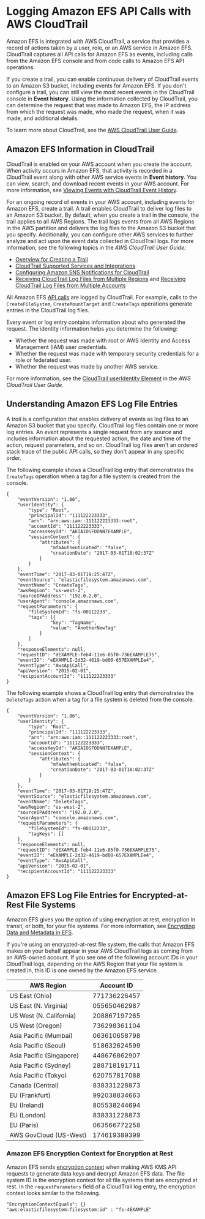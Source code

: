 # Logging Amazon EFS API Calls with AWS CloudTrail<a name="logging-using-cloudtrail"></a>

Amazon EFS is integrated with AWS CloudTrail, a service that provides a record of actions taken by a user, role, or an AWS service in Amazon EFS\. CloudTrail captures all API calls for Amazon EFS as events, including calls from the Amazon EFS console and from code calls to Amazon EFS API operations\. 

If you create a trail, you can enable continuous delivery of CloudTrail events to an Amazon S3 bucket, including events for Amazon EFS\. If you don't configure a trail, you can still view the most recent events in the CloudTrail console in **Event history**\. Using the information collected by CloudTrail, you can determine the request that was made to Amazon EFS, the IP address from which the request was made, who made the request, when it was made, and additional details\. 

To learn more about CloudTrail, see the [AWS CloudTrail User Guide](https://docs.aws.amazon.com/awscloudtrail/latest/userguide/)\.

## Amazon EFS Information in CloudTrail<a name="service-name-info-in-cloudtrail"></a>

CloudTrail is enabled on your AWS account when you create the account\. When activity occurs in Amazon EFS, that activity is recorded in a CloudTrail event along with other AWS service events in **Event history**\. You can view, search, and download recent events in your AWS account\. For more information, see [Viewing Events with CloudTrail Event History](https://docs.aws.amazon.com/awscloudtrail/latest/userguide/view-cloudtrail-events.html)\. 

For an ongoing record of events in your AWS account, including events for Amazon EFS, create a trail\. A trail enables CloudTrail to deliver log files to an Amazon S3 bucket\. By default, when you create a trail in the console, the trail applies to all AWS Regions\. The trail logs events from all AWS Regions in the AWS partition and delivers the log files to the Amazon S3 bucket that you specify\. Additionally, you can configure other AWS services to further analyze and act upon the event data collected in CloudTrail logs\. For more information, see the following topics in the *AWS CloudTrail User Guide:* 
+ [Overview for Creating a Trail](https://docs.aws.amazon.com/awscloudtrail/latest/userguide/cloudtrail-create-and-update-a-trail.html)
+ [CloudTrail Supported Services and Integrations](https://docs.aws.amazon.com/awscloudtrail/latest/userguide/cloudtrail-aws-service-specific-topics.html#cloudtrail-aws-service-specific-topics-integrations)
+ [Configuring Amazon SNS Notifications for CloudTrail](https://docs.aws.amazon.com/awscloudtrail/latest/userguide/getting_notifications_top_level.html)
+ [Receiving CloudTrail Log Files from Multiple Regions](https://docs.aws.amazon.com/awscloudtrail/latest/userguide/receive-cloudtrail-log-files-from-multiple-regions.html) and [Receiving CloudTrail Log Files from Multiple Accounts](https://docs.aws.amazon.com/awscloudtrail/latest/userguide/cloudtrail-receive-logs-from-multiple-accounts.html)

All Amazon EFS [API calls](api-reference.md) are logged by CloudTrail\. For example, calls to the `CreateFileSystem`, `CreateMountTarget` and `CreateTags` operations generate entries in the CloudTrail log files\. 

Every event or log entry contains information about who generated the request\. The identity information helps you determine the following: 
+ Whether the request was made with root or AWS Identity and Access Management \(IAM\) user credentials\.
+ Whether the request was made with temporary security credentials for a role or federated user\.
+ Whether the request was made by another AWS service\.

For more information, see the [CloudTrail userIdentity Element](https://docs.aws.amazon.com/awscloudtrail/latest/userguide/cloudtrail-event-reference-user-identity.html) in the *AWS CloudTrail User Guide\.*

## Understanding Amazon EFS Log File Entries<a name="understanding-service-name-entries"></a>

A *trail* is a configuration that enables delivery of events as log files to an Amazon S3 bucket that you specify\. CloudTrail log files contain one or more log entries\. An *event* represents a single request from any source and includes information about the requested action, the date and time of the action, request parameters, and so on\. CloudTrail log files aren't an ordered stack trace of the public API calls, so they don't appear in any specific order\. 

The following example shows a CloudTrail log entry that demonstrates the `CreateTags` operation when a tag for a file system is created from the console\.

```
{
	"eventVersion": "1.06",
	"userIdentity": {
		"type": "Root",
		"principalId": "111122223333",
		"arn": "arn:aws:iam::111122223333:root",
		"accountId": "111122223333",
		"accessKeyId": "AKIAIOSFODNN7EXAMPLE",
		"sessionContext": {
			"attributes": {
				"mfaAuthenticated": "false",
				"creationDate": "2017-03-01T18:02:37Z"
			}
		}
	},
	"eventTime": "2017-03-01T19:25:47Z",
	"eventSource": "elasticfilesystem.amazonaws.com",
	"eventName": "CreateTags",
	"awsRegion": "us-west-2",
	"sourceIPAddress": "192.0.2.0",
	"userAgent": "console.amazonaws.com",
	"requestParameters": {
		"fileSystemId": "fs-00112233",
		"tags": [{
				"key": "TagName",
				"value": "AnotherNewTag"
			}
		]
	},
	"responseElements": null,
	"requestID": "dEXAMPLE-feb4-11e6-85f0-736EXAMPLE75",
	"eventID": "eEXAMPLE-2d32-4619-bd00-657EXAMPLEe4",
	"eventType": "AwsApiCall",
	"apiVersion": "2015-02-01",
	"recipientAccountId": "111122223333"
}
```

The following example shows a CloudTrail log entry that demonstrates the `DeleteTags` action when a tag for a file system is deleted from the console\.

```
{
	"eventVersion": "1.06",
	"userIdentity": {
		"type": "Root",
		"principalId": "111122223333",
		"arn": "arn:aws:iam::111122223333:root",
		"accountId": "111122223333",
		"accessKeyId": "AKIAIOSFODNN7EXAMPLE",
		"sessionContext": {
			"attributes": {
				"mfaAuthenticated": "false",
				"creationDate": "2017-03-01T18:02:37Z"
			}
		}
	},
	"eventTime": "2017-03-01T19:25:47Z",
	"eventSource": "elasticfilesystem.amazonaws.com",
	"eventName": "DeleteTags",
	"awsRegion": "us-west-2",
	"sourceIPAddress": "192.0.2.0",
	"userAgent": "console.amazonaws.com",
	"requestParameters": {
		"fileSystemId": "fs-00112233",
		"tagKeys": []
	},
	"responseElements": null,
	"requestID": "dEXAMPLE-feb4-11e6-85f0-736EXAMPLE75",
	"eventID": "eEXAMPLE-2d32-4619-bd00-657EXAMPLEe4",
	"eventType": "AwsApiCall",
	"apiVersion": "2015-02-01",
	"recipientAccountId": "111122223333"
}
```

## Amazon EFS Log File Entries for Encrypted\-at\-Rest File Systems<a name="efs-encryption-cloudtrail"></a>

Amazon EFS gives you the option of using encryption at rest, encryption in transit, or both, for your file systems\. For more information, see [Encrypting Data and Metadata in EFS](encryption.md)\.

If you're using an encrypted\-at\-rest file system, the calls that Amazon EFS makes on your behalf appear in your AWS CloudTrail logs as coming from an AWS\-owned account\. If you see one of the following account IDs in your CloudTrail logs, depending on the AWS Region that your file system is created in, this ID is one owned by the Amazon EFS service\.


| AWS Region | Account ID | 
| --- | --- | 
| US East \(Ohio\) | 771736226457 | 
| US East \(N\. Virginia\) | 055650462987 | 
| US West \(N\. California\) | 208867197265 | 
| US West \(Oregon\) | 736298361104 | 
| Asia Pacific \(Mumbai\) | 063610658798 | 
| Asia Pacific \(Seoul\) | 518632624599 | 
| Asia Pacific \(Singapore\) | 448676862907 | 
| Asia Pacific \(Sydney\) | 288718191711 | 
| Asia Pacific \(Tokyo\) | 620757817088 | 
| Canada \(Central\) | 838331228873 | 
| EU \(Frankfurt\) | 992038834663 | 
| EU \(Ireland\) | 805538244694 | 
| EU \(London\) | 838331228873 | 
| EU \(Paris\) | 063566772258 | 
| AWS GovCloud \(US\-West\) | 174619389399 | 

### Amazon EFS Encryption Context for Encryption at Rest<a name="EFSKMSContext"></a>

Amazon EFS sends [encryption context](https://docs.aws.amazon.com/kms/latest/developerguide/encryption-context.html) when making AWS KMS API requests to generate data keys and decrypt Amazon EFS data\. The file system ID is the encryption context for all file systems that are encrypted at rest\. In the `requestParameters` field of a CloudTrail log entry, the encryption context looks similar to the following\.

```
"EncryptionContextEquals": {}
"aws:elasticfilesystem:filesystem:id" : "fs-4EXAMPLE"
```